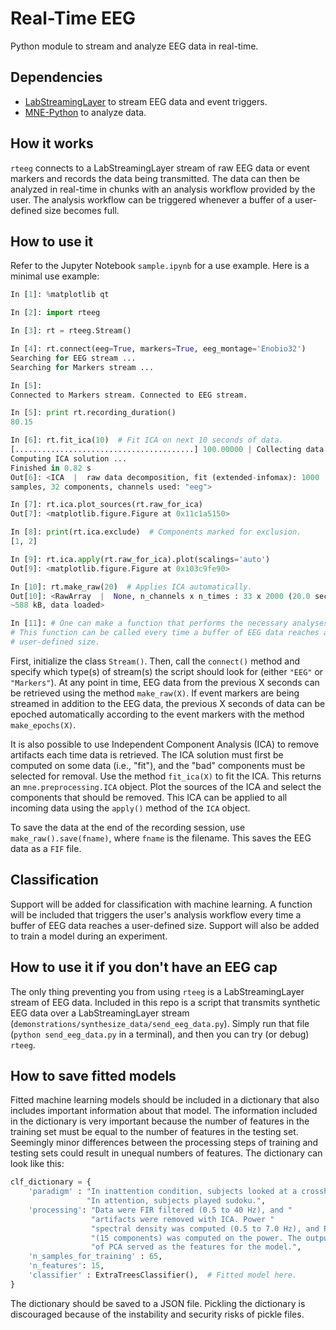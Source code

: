 # Real-Time EEG

Python module to stream and analyze EEG data in real-time.


Dependencies
------------
- [LabStreamingLayer](https://github.com/sccn/labstreaminglayer) to stream EEG data and event triggers.
- [MNE-Python](https://github.com/mne-tools/mne-python) to analyze data.


How it works
------------
`rteeg` connects to a LabStreamingLayer stream of raw EEG data or event markers and records the data being transmitted. The data can then be analyzed in real-time in chunks with an analysis workflow provided by the user. The analysis workflow can be triggered whenever a buffer of a user-defined size becomes full.


How to use it
-------------
Refer to the Jupyter Notebook `sample.ipynb` for a use example. Here is a minimal use example:

  ```python
  In [1]: %matplotlib qt

  In [2]: import rteeg

  In [3]: rt = rteeg.Stream()

  In [4]: rt.connect(eeg=True, markers=True, eeg_montage='Enobio32')
  Searching for EEG stream ...
  Searching for Markers stream ...

  In [5]:
  Connected to Markers stream. Connected to EEG stream.

  In [5]: print rt.recording_duration()
  80.15

  In [6]: rt.fit_ica(10)  # Fit ICA on next 10 seconds of data.
  [........................................] 100.00000 | Collecting data
  Computing ICA solution ...
  Finished in 0.82 s
  Out[6]: <ICA  |  raw data decomposition, fit (extended-infomax): 1000
  samples, 32 components, channels used: "eeg">

  In [7]: rt.ica.plot_sources(rt.raw_for_ica)
  Out[7]: <matplotlib.figure.Figure at 0x11c1a5150>

  In [8]: print(rt.ica.exclude)  # Components marked for exclusion.
  [1, 2]

  In [9]: rt.ica.apply(rt.raw_for_ica).plot(scalings='auto')
  Out[9]: <matplotlib.figure.Figure at 0x103c9fe90>

  In [10]: rt.make_raw(20)  # Applies ICA automatically.
  Out[10]: <RawArray  |  None, n_channels x n_times : 33 x 2000 (20.0 sec),
  ~588 kB, data loaded>

  In [11]: # One can make a function that performs the necessary analyses.
  # This function can be called every time a buffer of EEG data reaches a
  # user-defined size.
  ```

First, initialize the class `Stream()`. Then, call the `connect()` method and specify which type(s) of stream(s) the script should look for (either `"EEG"` or `"Markers"`). At any point in time, EEG data from the previous X seconds can be retrieved using the method `make_raw(X)`. If event markers are being streamed in addition to the EEG data, the previous X seconds of data can be epoched automatically according to the event markers with the method `make_epochs(X)`.

It is also possible to use Independent Component Analysis (ICA) to remove artifacts each time data is retrieved. The ICA solution must first be computed on some data (i.e., "fit"), and the "bad" components must be selected for removal. Use the method `fit_ica(X)` to fit the ICA. This returns an `mne.preprocessing.ICA` object. Plot the sources of the ICA and select the components that should be removed. This ICA can be applied to all incoming data using the `apply()` method of the `ICA` object.

To save the data at the end of the recording session, use `make_raw().save(fname)`, where `fname` is the filename. This saves the EEG data as a `FIF` file.


Classification
--------------
Support will be added for classification with machine learning. A function will be included that triggers the user's analysis workflow every time a buffer of EEG data reaches a user-defined size. Support will also be added to train a model during an experiment.


How to use it if you don't have an EEG cap
------------------------------------------
The only thing preventing you from using `rteeg` is a LabStreamingLayer stream of EEG data. Included in this repo is a script that transmits synthetic EEG data over a LabStreamingLayer stream (`demonstrations/synthesize_data/send_eeg_data.py`). Simply run that file (`python send_eeg_data.py` in a terminal), and then you can try (or debug) `rteeg`.


How to save fitted models
-------------------------
Fitted machine learning models should be included in a dictionary that also includes important information about that model. The information included in the dictionary is very important because the number of features in the training set must be equal to the number of features in the testing set. Seemingly minor differences between the processing steps of training and testing sets could result in unequal numbers of features. The dictionary can look like this:

```python
clf_dictionary = {
    'paradigm' : "In inattention condition, subjects looked at a crosshair. "
                 "In attention, subjects played sudoku.",
    'processing': "Data were FIR filtered (0.5 to 40 Hz), and "
                  "artifacts were removed with ICA. Power "
                  "spectral density was computed (0.5 to 7.0 Hz), and PCA "
                  "(15 components) was computed on the power. The output "
                  "of PCA served as the features for the model.",
    'n_samples_for_training' : 65,
    'n_features': 15,
    'classifier' : ExtraTreesClassifier(),  # Fitted model here.
}
```

The dictionary should be saved to a JSON file. Pickling the dictionary is discouraged because of the instability and security risks of pickle files.
